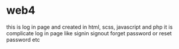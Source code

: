 # web4
this is log in page and created in html, scss, javascript and php it is complicate log in page like signin signout forget password or reset password etc 
